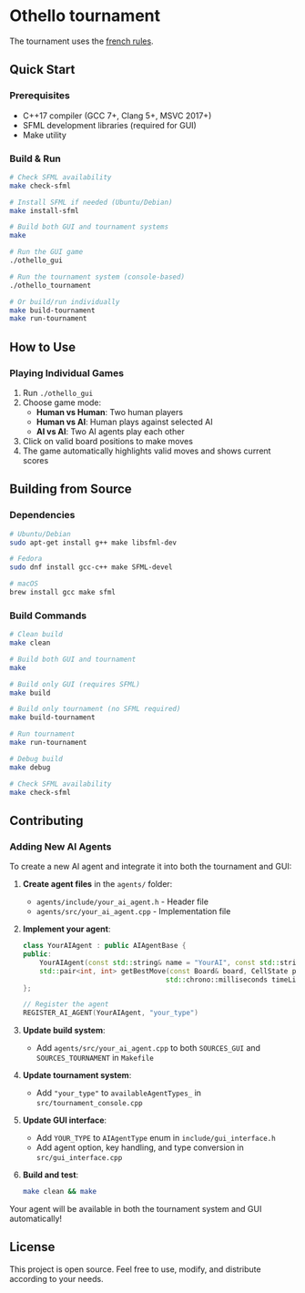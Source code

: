 # Othello tournament

The tournament uses the [french rules](https://www.ffothello.org/othello/regles-du-jeu/).

## Quick Start

### Prerequisites
- C++17 compiler (GCC 7+, Clang 5+, MSVC 2017+)
- SFML development libraries (required for GUI)
- Make utility

### Build & Run
```bash
# Check SFML availability
make check-sfml

# Install SFML if needed (Ubuntu/Debian)
make install-sfml

# Build both GUI and tournament systems
make

# Run the GUI game
./othello_gui

# Run the tournament system (console-based)
./othello_tournament

# Or build/run individually
make build-tournament
make run-tournament
```

## How to Use

### Playing Individual Games
1. Run `./othello_gui`
2. Choose game mode:
   - **Human vs Human**: Two human players
   - **Human vs AI**: Human plays against selected AI
   - **AI vs AI**: Two AI agents play each other
3. Click on valid board positions to make moves
4. The game automatically highlights valid moves and shows current scores

## Building from Source

### Dependencies
```bash
# Ubuntu/Debian
sudo apt-get install g++ make libsfml-dev

# Fedora
sudo dnf install gcc-c++ make SFML-devel

# macOS
brew install gcc make sfml
```

### Build Commands
```bash
# Clean build
make clean

# Build both GUI and tournament
make

# Build only GUI (requires SFML)
make build

# Build only tournament (no SFML required)
make build-tournament

# Run tournament
make run-tournament

# Debug build
make debug

# Check SFML availability
make check-sfml
```

## Contributing

### Adding New AI Agents

To create a new AI agent and integrate it into both the tournament and GUI:

1. **Create agent files** in the `agents/` folder:
   - `agents/include/your_ai_agent.h` - Header file
   - `agents/src/your_ai_agent.cpp` - Implementation file

2. **Implement your agent**:
   ```cpp
   class YourAIAgent : public AIAgentBase {
   public:
       YourAIAgent(const std::string& name = "YourAI", const std::string& author = "Your Name");
       std::pair<int, int> getBestMove(const Board& board, CellState player, 
                                      std::chrono::milliseconds timeLimit) override;
   };
   
   // Register the agent
   REGISTER_AI_AGENT(YourAIAgent, "your_type")
   ```

3. **Update build system**:
   - Add `agents/src/your_ai_agent.cpp` to both `SOURCES_GUI` and `SOURCES_TOURNAMENT` in `Makefile`

4. **Update tournament system**:
   - Add `"your_type"` to `availableAgentTypes_` in `src/tournament_console.cpp`

5. **Update GUI interface**:
   - Add `YOUR_TYPE` to `AIAgentType` enum in `include/gui_interface.h`
   - Add agent option, key handling, and type conversion in `src/gui_interface.cpp`

6. **Build and test**:
   ```bash
   make clean && make
   ```

Your agent will be available in both the tournament system and GUI automatically!

## License

This project is open source. Feel free to use, modify, and distribute according to your needs.
